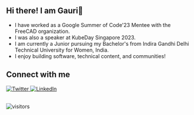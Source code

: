 ## <div align="left">Hi there! I am Gauri👋</div>  
  
- I have worked as a Google Summer of Code'23 Mentee with the FreeCAD organization.
- I was also a speaker at KubeDay Singapore 2023.
- I am currently a Junior pursuing my Bachelor's from Indira Gandhi Delhi Technical University for Women, India.
- I enjoy building software, technical content, and communities!

## Connect with me  
<div align="left">
<a href="https://twitter.com/gaurii09" target="_blank">
<img src=https://img.shields.io/badge/Twitter-%231DA1F2.svg?style=flat&logo=Twitter&logoColor=white alt=Twitter />
</a>

<a href="https://www.linkedin.com/in/gaurimaheshwari/" target="_blank">
<img src=https://img.shields.io/badge/-LinkedIn-blue?style=flat&logo=Linkedin&logoColor=white alt=LinkedIn />
</a> 
</div> 

<br/>

![visitors](https://visitor-badge.laobi.icu/badge?page_id=gauriimaheshwarii.gauriimaheshwarii)

<!--
<div>
<img align="center" src="https://user-images.githubusercontent.com/3369400/133268513-5bfe2f93-4402-42c9-a403-81c9e86934b6.jpeg">
</div>

<h1 align="center">
  Hi, I am Gauri! Great to see you here!
  <img src="https://media.giphy.com/media/hvRJCLFzcasrR4ia7z/giphy.gif" width="28">
</h1>

I am Gauri Maheshwari, currently working at [WeMakeDevs](https://wemakedevs.org/) as a Technical Writer. I am a tech enthusiast & an open-source advocate. I am always open to collaborating on projects and innovative ideas.<br><br>
To find out more about me, feel free to connect with me here:

[![Twitter](https://img.shields.io/badge/Twitter-%231DA1F2.svg?style=flat&logo=Twitter&logoColor=white)](https://twitter.com/gaurii09)
[![Linkedin Badge](https://img.shields.io/badge/-LinkedIn-blue?style=flat&logo=Linkedin&logoColor=white&link=https://www.linkedin.com/in/gauri-maheshwari-786277224)](https://www.linkedin.com/in/gauri-maheshwari-786277224)
[![Gmail Badge](https://img.shields.io/badge/-Gmail-c14438?style=flat&logo=Gmail&logoColor=white&link=mailto:gaurimaheshwari009@gmail.com)](mailto:gaurimaheshwari009@gmail.com)
[![Hashnode Badge](https://img.shields.io/badge/-Hashnode-1F51FF?style=flat&labelColor=1F51FF&logo=Hashnode&link=https://gaurimaheshwari.hashnode.dev/)](https://gaurimaheshwari.hashnode.dev/)

## ⚡Technologies <br> 

### Programming Languages 🖥️ <br>
![C++](https://img.shields.io/badge/-C++-00599C?style=flat&logo=c%2B%2B&logoColor=white)
![JavaScript](https://img.shields.io/badge/-JavaScript-black?style=flat&logo=javascript)
![HTML5](https://img.shields.io/badge/-HTML5-E34F26?style=flat&logo=html5&logoColor=white)
![CSS3](https://img.shields.io/badge/-CSS3-1572B6?style=flat&logo=css3)
![Python](https://img.shields.io/badge/-Python-black?style=flat&logo=Python)
![Dart](https://img.shields.io/badge/-Dart-40C4FF?style=flat&logo=dart)

### Tools 🛠️
![Git](https://img.shields.io/badge/Git-%23F05033.svg?style=flat&logo=git&logoColor=white)
![GitHub](https://img.shields.io/badge/GitHub-%23121011.svg?style=flat&logo=github&logoColor=white)
![Visual Studio Code](https://img.shields.io/badge/Visual%20Studio%20Code-007ACC?style=flat&logo=visual-studio-code&logoColor=white)
![Figma](https://img.shields.io/badge/Figma-%23F24E1E.svg?style=flat&logo=figma&logoColor=white)
![SparkAR](https://img.shields.io/badge/SparkAR-eb2590.svg?style=flat&logo=sparkar&logoColor=white)

### Libraries & Framework <br>

![Flutter](https://img.shields.io/badge/-Flutter-blue?style=flat&logo=flutter)
<br>

[![Gauri's GitHub Activity Graph](https://github-readme-activity-graph.cyclic.app/graph?username=gauriimaheshwarii&theme=react-dark)](https://github.com/ashutosh00710/github-readme-activity-graph) 
<br>

### [Connect with me 💬](https://bio.link/gaurimaheshwari) 
![visitors](https://visitor-badge.laobi.icu/badge?page_id=gauriimaheshwarii.gauriimaheshwarii)

## 🐍 Contribution Snake <br>
<div align="center">
  <img alt="snake eating my contributions" src="https://raw.githubusercontent.com/gauriimaheshwarii/gauriimaheshwarii/output/github-contribution-grid-snake.svg" />
  <br>
</div>
-->
